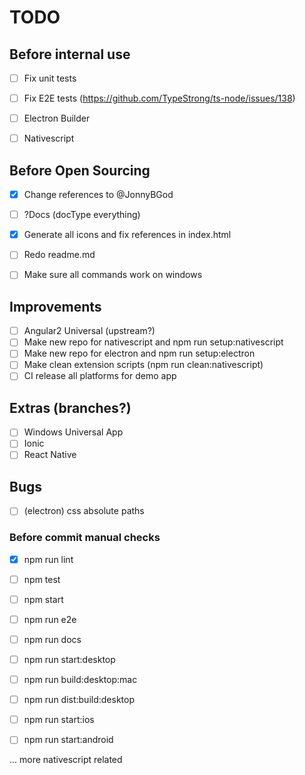 TODO
====

## Before internal use

- [ ] Fix unit tests
- [ ] Fix E2E tests (https://github.com/TypeStrong/ts-node/issues/138)
- [ ] Electron Builder
- [ ] Nativescript


## Before Open Sourcing

- [x] Change references to @JonnyBGod
- [ ] ?Docs (docType everything)
- [x] Generate all icons and fix references in index.html
- [ ] Redo readme.md
- [ ] Make sure all commands work on windows


## Improvements

- [ ] Angular2 Universal (upstream?)
- [ ] Make new repo for nativescript and npm run setup:nativescript
- [ ] Make new repo for electron and npm run setup:electron
- [ ] Make clean extension scripts (npm run clean:nativescript)
- [ ] CI release all platforms for demo app

## Extras (branches?)

- [ ] Windows Universal App
- [ ] Ionic
- [ ] React Native

## Bugs

- [ ] (electron) css absolute paths

### Before commit manual checks

- [x] npm run lint
- [ ] npm test
- [ ] npm start
- [ ] npm run e2e
- [ ] npm run docs

- [ ] npm run start:desktop
- [ ] npm run build:desktop:mac
- [ ] npm run dist:build:desktop

- [ ] npm run start:ios
- [ ] npm run start:android

... more nativescript related